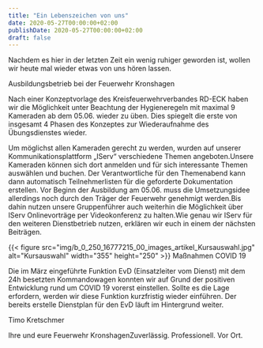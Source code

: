 ```yaml
---
title: "Ein Lebenszeichen von uns"
date: 2020-05-27T00:00:00+02:00
publishDate: 2020-05-27T00:00:00+02:00
draft: false
---
```


Nachdem es hier in der letzten Zeit ein wenig ruhiger geworden ist, wollen wir heute mal wieder etwas von uns hören lassen.

<!--more-->

Ausbildungsbetrieb bei der Feuerwehr Kronshagen

Nach einer Konzeptvorlage des Kreisfeuerwehrverbandes RD-ECK haben wir die Möglichkeit unter Beachtung der Hygieneregeln mit maximal 9 Kameraden ab dem 05.06. wieder zu üben. Dies spiegelt die erste von insgesamt 4 Phasen des Konzeptes zur Wiederaufnahme des Übungsdienstes wieder.

Um möglichst allen Kameraden gerecht zu werden, wurden auf unserer Kommunikationsplattform „IServ“ verschiedene Themen angeboten.Unsere Kameraden können sich dort anmelden und für sich interessante Themen auswählen und buchen. Der Verantwortliche für den Themenabend kann dann automatisch Teilnehmerlisten für die geforderte Dokumentation erstellen. Vor Beginn der Ausbildung am 05.06. muss die Umsetzungsidee allerdings noch durch den Träger der Feuerwehr genehmigt werden.Bis dahin nutzen unsere Gruppenführer auch weiterhin die Möglichkeit über IServ Onlinevorträge per Videokonferenz zu halten.Wie genau wir IServ für den weiteren Dienstbetrieb nutzen, erklären wir euch in einem der nächsten Beiträgen.


{{< figure src="img/b_0_250_16777215_00_images_artikel_Kursauswahl.jpg" alt="Kursauswahl" width="355" height="250" >}}
Maßnahmen COVID 19

Die im März eingeführte Funktion EvD (Einsatzleiter vom Dienst) mit dem 24h besetzten Kommandowagen konnten wir auf Grund der positiven Entwicklung rund um COVID 19 vorerst einstellen. Sollte es die Lage erfordern, werden wir diese Funktion kurzfristig wieder einführen. Der bereits erstelle Dienstplan für den EvD läuft im Hintergrund weiter.

Timo Kretschmer

Ihre und eure Feuerwehr KronshagenZuverlässig. Professionell. Vor Ort.

